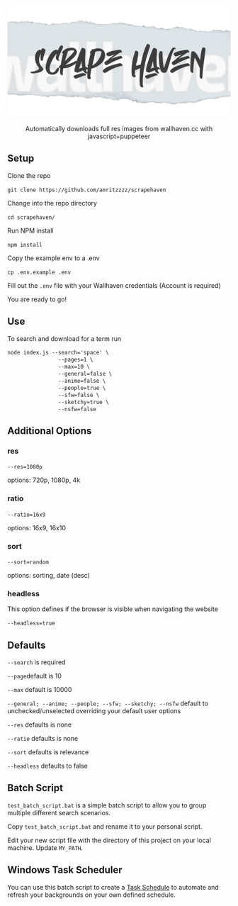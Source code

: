 ![scrapehaven-logo](https://github.com/amritzzzz/scrapehaven/raw/master/scrape-haven-logo.png)

<p style="text-align: center;">Automatically downloads full res images from wallhaven.cc with javascript+puppeteer</p>

## Setup

Clone the repo

`git clone https://github.com/amritzzzz/scrapehaven`

Change into the repo directory

`cd scrapehaven/`

Run NPM install

`npm install`

Copy the example env to a .env

`cp .env.example .env`

Fill out the `.env` file with your Wallhaven credentials (Account is required)

You are ready to go!

## Use

To search and download for a term run

```
node index.js --search='space' \
                --pages=1 \
                --max=10 \
                --general=false \
                --anime=false \
                --people=true \
                --sfw=false \
                --sketchy=true \
                --nsfw=false
```


## Additional Options

### res

`--res=1080p`

options: 720p, 1080p, 4k

### ratio

`--ratio=16x9`

options: 16x9, 16x10

### sort

`--sort=random`

options: sorting, date (desc)

### headless
This option defines if the browser is visible when navigating the website

`--headless=true`

## Defaults

`--search` is required

`--page`default is 10

`--max` default is 10000

`--general; --anime; --people; --sfw; --sketchy; --nsfw` default to unchecked/unselected overriding your default user options

`--res` defaults is none

`--ratio` defaults is none

`--sort` defaults is relevance

`--headless` defaults to false

## Batch Script

`test_batch_script.bat` is a simple batch script to allow you to group multiple different search scenarios.

Copy `test_batch_script.bat` and rename it to your personal script.

Edit your new script file with the directory of this project on your local machine. Update `MY_PATH`.

## Windows Task Scheduler

You can use this batch script to create a [Task Schedule](https://www.thewindowsclub.com/how-to-schedule-batch-file-run-automatically-windows-7) to automate and refresh your backgrounds on your own defined schedule.


